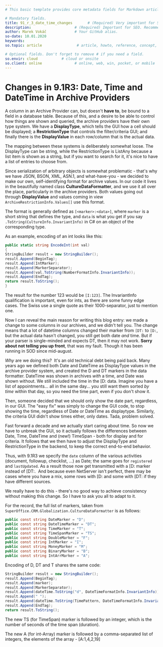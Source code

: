 ```yaml
---
# This basic template provides core metadata fields for Markdown articles on docs.superoffice.com.

# Mandatory fields.
title: 91_r_3_date_time_changes       # (Required) Very important for SEO. Intent in a unique string of 43-59 chars including spaces.
description:                    # (Required) Important for SEO. Recommended character length is 115-145 characters including spaces.
author: Marek Vokáč             # Your GitHub alias.
so-date: 10.01.2020
keywords:
so.topic: article                # article, howto, reference, concept, guide

# Optional fields. Don't forget to remove # if you need a field.
so.envir: cloud           # cloud or onsite
so.client: online               # online, web, win, pocket, or mobile
---
```


# Changes in 9.1R3: Date, Time and DateTime in Archive Providers

A column in an Archive Provider can, but doesn't **have to**, be bound to a field in a database table. Because of this, and a desire to be able to control how things are shown and queried, the archive providers have their own type system. We have a **DisplayType**, which tells the GUI how a cell should be displayed; a **RestrictionType** that controls the filter/criteria GUI; and finally there is the **DisplayValue** in each row/column that is the actual data.

The mapping between these systems is deliberately somewhat loose. The DisplayType can be string, while the RestrictionType is ListAny because a list item is shown as a string, but if you want to search for it, it's nice to have a list of entries to choose from.

Since serialization of arbitrary objects is somewhat problematic - that's why we have JSON, BSON, XML, ASN.1, and what-have-you - we decided to make our own, self-identifying format for archive values. In our code it lives in the beautifully named class **CultureDataFormatter**, and we use it all over the place, particularly in the archive providers. Both values going out through **DisplayValue** and values coming in view `ArchiveRestrictionInfo.Values[]` use this format.

The format is generally defined as `[<marker>:<data>]`, where `marker` is a short string that defines the type, and `data` is what you get if you say `.ToString(CultureInfo.InvariantInfo)` in C# on an object of the corresponding type.

As an example, encoding of an int looks like this:

```csharp
public static string EncodeInt(int val)
{
StringBuilder result = new StringBuilder();
result.Append(BeginTag);
result.Append(IntMarker);
result.Append(MarkerSeparator);
resu­lt.Append(val.ToString(NumberFormatInfo.InvariantInfo));
result.Append(EndTag);
return result.ToString();
}
```

The result for the number 123 would be `[I:123]`. The InvariantInfo qualification is important, even for ints, as there are some funny edge cases. The Swiss use a single quote as their 1000-separator, just to mention one.

Now I can reveal the main reason for writing this blog entry: we made a change to some columns in our archives, and we didn't tell you. The change means that a lot of datetime columns changed their marker from `[DT:` to `[D:`, but the actual data hasn't changed, you still get both date *and* time. But if your parser is single-minded and expects DT, then it may not work. **Sorry about not telling you up front**, that was my fault. Though it has been running in SOD since mid-august.

*Why* are we doing this?  It's an old technical debt being paid back. Many years ago we defined both Date and DateTime as DisplayType values in the archive provider system, and created the D and DT markers in the data formatter. DateTime was shown in archives *with* a time, and Date was shown without. We still included the time in the \[D: data. Imagine you have a list of appointments... all in the same day... you still want them sorted *by time* within that day, so you need the time part, even if you don't show it.

Then, someone decided that we should only show the date part, regardless, in our GUI. The "easy fix" was simply to change the GUI code, to stop showing the time, regardless of Date or DateTime as displaytype. Similarly, the criteria GUI didn't show times either, only dates. Tada, problem solved.

Fast forward a decade and we actually start caring about time. So now we have to unbreak the GUI, so it actually follows the differences between Date, Time, DateTime and (new!) TimeSpan - both for display and for criteria. It follows that we then have to adjust the DisplayType and RestrictionType in the backend, to keep the correct end-to-end behavior.

Thus, with 9.1R3 we specify the `date` column of the various activities (document, followup, checklist, ...) as Date; the same goes for `registered` and `lastUpdated`. As a result those now get transmitted with a \[D: marker instead of \[DT:.  And because even NetServer isn't perfect, there may be cases where you have a mix, some rows with \[D: and some with \[DT: if they have different sources.

We really have to do this - there's no good way to achieve consistency without making this change. So I have to ask you all to adapt to it.

For the record, the full list of markers, taken from `SuperOffice.CRM.Globalization.CultureDataFormatter` is as follows:

```csharp
public const string DateMarker = "D";
public const string DateTimeMarker = "DT";
public const string TimeMarker = "T";
public const string TimeSpanMarker = "TS";
public const string DoubleMarker = "F";
public const string IntMarker = "I";
public const string MoneyMarker = "M";
public const string BinaryMarker = "B";
public const string IntArrMarker = "A";
```

Encoding of D, DT and T shares the same code:

```csharp
StringBuilder result = new StringBuilder();
result.Append(BeginTag);
result.Append(marker);
result.Append(MarkerSeparator);
result.­Append(dateTime.ToString("d", DateTimeFormatInfo.InvariantInfo));
result.Append(" ");
result.Append(dateTime.ToString(TimePattern, DateTimeFormatInfo.InvariantInfo));
result.Append(EndTag);
return result.ToString();
```

The new TS (for TimeSpan) marker is followed by an integer, which is the number of seconds of the time span (duration).

The new A (for int-Array) marker is followed by a comma-separated list of integers, the elements of the array - \[A:1,4,2,19\]
